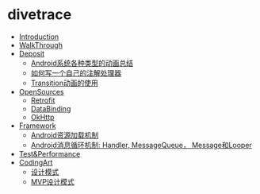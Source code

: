 # divetrace

* [Introduction](SUMMARY.md)
* [WalkThrough](fragments/enjoyread.md)
* [Deposit](deposit/README.md)
  * [Android系统各种类型的动画总结](deposit/Android系统各种类型的动画总结.md)
  * [如何写一个自己的注解处理器](deposit/如何写一个自己的注解处理器.md)
  * [Transition动画的使用](deposit/Transition动画简介.md)
* [OpenSources](dive-open-source/ReadMe.md)
  * [Retrofit](dive-open-source/网络库：Retrofit（一）：使用篇.md)
  * [DataBinding](dive-open-source/Android的MVVM设计模式：DataBindingLibrary原理分析.md)
  * [OkHttp](dive-open-source/OkHttp（一）：使用篇.md)
* [Framework](framework/README.md)
  * [Android资源加载机制]()
  * [Android消息循环机制: Handler, MessageQueue， Message和Looper]()
* [Test&Performance](test_performance/README.md)
* [CodingArt](coding-art/README.md)
  * [设计模式](coding-art/设计模式.md)
  * [MVP设计模式](coding-art/架构思考.md)



